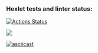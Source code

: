 ### Hexlet tests and linter status:
[![Actions Status](https://github.com/vitaly-volk/python-project-49/actions/workflows/hexlet-check.yml/badge.svg)](https://github.com/vitaly-volk/python-project-49/actions)

<a href="https://codeclimate.com/github/vitaly-volk/python-project-49/maintainability"><img src="https://api.codeclimate.com/v1/badges/e1c16c22415e7b6731b3/maintainability" /></a>

[![asciicast](https://asciinema.org/a/l40Lrk3midkLmNEOmgZErGnY7.svg)](https://asciinema.org/a/l40Lrk3midkLmNEOmgZErGnY7)
